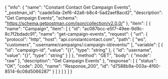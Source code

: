{
  "info": {
    "name": "Constant Contact Get Campaign Events",
    "_postman_id": "caade5da-2ef6-42a6-b8c4-5ad2aef8acd2",
    "description": "Get Campaign Events",
    "schema": "https://schema.getpostman.com/json/collection/v2.0.0/"
  },
  "item": [
    {
      "name": "Campaign",
      "item": [
        {
          "id": "ac087bcc-e5f7-49ee-9d9c-8c7f2bdadc91",
          "name": "get-campaign-events",
          "request": {
            "url": {
              "protocol": "http",
              "host": "api.constantcontact.com",
              "path": [
                "ws",
                "customers",
                ":username/campaigns/:campaign-id/events/"
              ],
              "variable": [
                {
                  "id": "campaign-id",
                  "value": "{}",
                  "type": "string"
                },
                {
                  "id": "username",
                  "value": "{}",
                  "type": "string"
                }
              ]
            },
            "method": "GET",
            "body": {
              "mode": "raw"
            },
            "description": "Get Campaign Events"
          },
          "response": [
            {
              "status": "OK",
              "code": 200,
              "name": "Response_200",
              "id": "d7588b9a-003a-4f60-8514-6c08d5066287"
            }
          ]
        }
      ]
    }
  ]
}